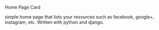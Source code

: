 Home Page Card

simple home page that lists your resources such as facebook, google+, instagram, etc. Written with python and django.